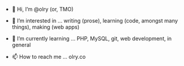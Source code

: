 - 👋 Hi, I’m @olry 
(or, TMO)

- 👀 I’m interested in ...
writing (prose), learning (code, amongst many things), making (web apps)

- 🌱 I’m currently learning ...
PHP, MySQL, git, web development, in general

- 📫 How to reach me ...
olry.co

<!---
olry/olry is a ✨ special ✨ repository because its `README.md` (this file) appears on your GitHub profile.
You can click the Preview link to take a look at your changes.
--->
